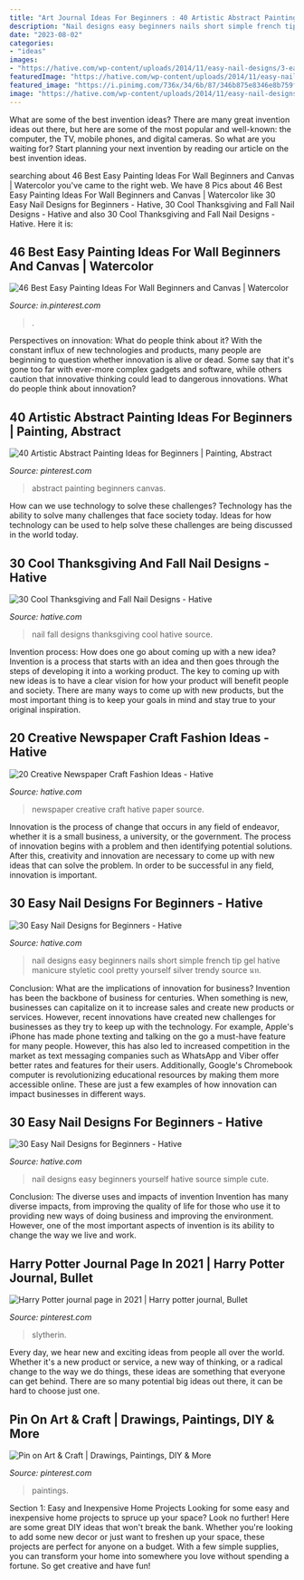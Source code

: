 ```yaml
---
title: "Art Journal Ideas For Beginners : 40 Artistic Abstract Painting Ideas For Beginners"
description: "Nail designs easy beginners nails short simple french tip gel hative manicure styletic cool pretty yourself silver trendy source นท"
date: "2023-08-02"
categories:
- "ideas"
images:
- "https://hative.com/wp-content/uploads/2014/11/easy-nail-designs/3-easy-nail-designs-for-beginners.jpg"
featuredImage: "https://hative.com/wp-content/uploads/2014/11/easy-nail-designs/25-easy-nail-designs-for-beginners.jpg"
featured_image: "https://i.pinimg.com/736x/34/6b/87/346b875e8346e8b759f5b0881e4a3422.jpg"
image: "https://hative.com/wp-content/uploads/2014/11/easy-nail-designs/25-easy-nail-designs-for-beginners.jpg"
---
```



What are some of the best invention ideas?
There are many great invention ideas out there, but here are some of the most popular and well-known: the computer, the TV, mobile phones, and digital cameras. So what are you waiting for? Start planning your next invention by reading our article on the best invention ideas.

	

		
searching about 46 Best Easy Painting Ideas For Wall Beginners and Canvas | Watercolor you've came to the right web. We have 8 Pics about 46 Best Easy Painting Ideas For Wall Beginners and Canvas | Watercolor like 30 Easy Nail Designs for Beginners - Hative, 30 Cool Thanksgiving and Fall Nail Designs - Hative and also 30 Cool Thanksgiving and Fall Nail Designs - Hative. Here it is:
		
    
## 46 Best Easy Painting Ideas For Wall Beginners And Canvas | Watercolor

<img loading=lazy src="https://i.pinimg.com/736x/34/6b/87/346b875e8346e8b759f5b0881e4a3422.jpg" onerror="this.onerror=null;this.src='https://tse2.mm.bing.net/th?id=OIP.rXiuSEs2X3GKTvWyBgpEpgHaM8&amp;pid=15.1';" alt="46 Best Easy Painting Ideas For Wall Beginners and Canvas | Watercolor">

_Source: in.pinterest.com_

>. 

	

Perspectives on innovation: What do people think about it?
With the constant influx of new technologies and products, many people are beginning to question whether innovation is alive or dead. Some say that it's gone too far with ever-more complex gadgets and software, while others caution that innovative thinking could lead to dangerous innovations. What do people think about innovation?

    
## 40 Artistic Abstract Painting Ideas For Beginners | Painting, Abstract

<img loading=lazy src="https://i.pinimg.com/736x/1c/02/cf/1c02cfff15558a2f6b961b5c188117eb.jpg" onerror="this.onerror=null;this.src='https://tse2.mm.bing.net/th?id=OIP.OUQvZMwpJ9uSna-dfLbUdQHaLA&amp;pid=15.1';" alt="40 Artistic Abstract Painting Ideas for Beginners | Painting, Abstract">

_Source: pinterest.com_

>abstract painting beginners canvas. 

	

How can we use technology to solve these challenges?
Technology has the ability to solve many challenges that face society today. Ideas for how technology can be used to help solve these challenges are being discussed in the world today.

    
## 30 Cool Thanksgiving And Fall Nail Designs - Hative

<img loading=lazy src="https://hative.com/wp-content/uploads/2014/11/thanksgiving-nail-designs/30-thanksgiving-and-fall-nail-designs.jpg" onerror="this.onerror=null;this.src='https://tse2.mm.bing.net/th?id=OIP.8WVx-SgwCH5OaQT2yAa1bQHaHa&amp;pid=15.1';" alt="30 Cool Thanksgiving and Fall Nail Designs - Hative">

_Source: hative.com_

>nail fall designs thanksgiving cool hative source. 

	

Invention process: How does one go about coming up with a new idea?
Invention is a process that starts with an idea and then goes through the steps of developing it into a working product. The key to coming up with new ideas is to have a clear vision for how your product will benefit people and society. There are many ways to come up with new products, but the most important thing is to keep your goals in mind and stay true to your original inspiration.

    
## 20 Creative Newspaper Craft Fashion Ideas - Hative

<img loading=lazy src="https://hative.com/wp-content/uploads/2014/10/newspaper-craft-fashion-ideas/3-creative-newspaper-craft-fashion-ideas.jpg" onerror="this.onerror=null;this.src='https://tse3.mm.bing.net/th?id=OIP.HINDn0VDVOrugr0tzgHSjQHaIw&amp;pid=15.1';" alt="20 Creative Newspaper Craft Fashion Ideas - Hative">

_Source: hative.com_

>newspaper creative craft hative paper source. 

	

Innovation is the process of change that occurs in any field of endeavor, whether it is a small business, a university, or the government. The process of innovation begins with a problem and then identifying potential solutions. After this, creativity and innovation are necessary to come up with new ideas that can solve the problem. In order to be successful in any field, innovation is important.

    
## 30 Easy Nail Designs For Beginners - Hative

<img loading=lazy src="https://hative.com/wp-content/uploads/2014/11/easy-nail-designs/25-easy-nail-designs-for-beginners.jpg" onerror="this.onerror=null;this.src='https://tse2.mm.bing.net/th?id=OIP.n103NT386aTdz5MpD4w4eAHaID&amp;pid=15.1';" alt="30 Easy Nail Designs for Beginners - Hative">

_Source: hative.com_

>nail designs easy beginners nails short simple french tip gel hative manicure styletic cool pretty yourself silver trendy source นท. 

	

Conclusion: What are the implications of innovation for business?
Invention has been the backbone of business for centuries. When something is new, businesses can capitalize on it to increase sales and create new products or services. However, recent innovations have created new challenges for businesses as they try to keep up with the technology. For example, Apple's iPhone has made phone texting and talking on the go a must-have feature for many people. However, this has also led to increased competition in the market as text messaging companies such as WhatsApp and Viber offer better rates and features for their users. Additionally, Google's Chromebook computer is revolutionizing educational resources by making them more accessible online. These are just a few examples of how innovation can impact businesses in different ways.

    
## 30 Easy Nail Designs For Beginners - Hative

<img loading=lazy src="https://hative.com/wp-content/uploads/2014/11/easy-nail-designs/3-easy-nail-designs-for-beginners.jpg" onerror="this.onerror=null;this.src='https://tse4.mm.bing.net/th?id=OIP.TS1cbllwvWKocoe2TT8BhQHaJ4&amp;pid=15.1';" alt="30 Easy Nail Designs for Beginners - Hative">

_Source: hative.com_

>nail designs easy beginners yourself hative source simple cute. 

	

Conclusion: The diverse uses and impacts of invention
Invention has many diverse impacts, from improving the quality of life for those who use it to providing new ways of doing business and improving the environment. However, one of the most important aspects of invention is its ability to change the way we live and work.

    
## Harry Potter Journal Page In 2021 | Harry Potter Journal, Bullet

<img loading=lazy src="https://i.pinimg.com/736x/6b/ed/91/6bed914107ad327f0e7f31e2b53190a1.jpg" onerror="this.onerror=null;this.src='https://tse3.mm.bing.net/th?id=OIP.V5d1aijQsyUGLtthhLtpJgHaJ3&amp;pid=15.1';" alt="Harry Potter journal page in 2021 | Harry potter journal, Bullet">

_Source: pinterest.com_

>slytherin. 

	

Every day, we hear new and exciting ideas from people all over the world. Whether it's a new product or service, a new way of thinking, or a radical change to the way we do things, these ideas are something that everyone can get behind. There are so many potential big ideas out there, it can be hard to choose just one.

    
## Pin On Art &amp; Craft | Drawings, Paintings, DIY &amp; More

<img loading=lazy src="https://i.pinimg.com/736x/38/25/bd/3825bd5e0a9806d6af4432580884e0e1.jpg" onerror="this.onerror=null;this.src='https://tse1.mm.bing.net/th?id=OIP.yLonr7H1HMg7F5x5_uJ6NgHaNK&amp;pid=15.1';" alt="Pin on Art &amp; Craft | Drawings, Paintings, DIY &amp; More">

_Source: pinterest.com_

>paintings. 

	

Section 1: Easy and Inexpensive Home Projects
Looking for some easy and inexpensive home projects to spruce up your space? Look no further! Here are some great DIY ideas that won't break the bank.
Whether you're looking to add some new decor or just want to freshen up your space, these projects are perfect for anyone on a budget. With a few simple supplies, you can transform your home into somewhere you love without spending a fortune. So get creative and have fun!

